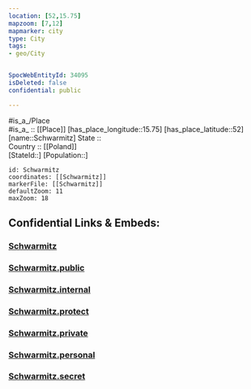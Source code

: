 ```yaml
---
location: [52,15.75] 
mapzoom: [7,12] 
mapmarker: city 
type: City
tags:
- geo/City


SpocWebEntityId: 34095
isDeleted: false
confidential: public

---
```

#is_a_/Place  
#is_a_ :: [[Place]] 
[has_place_longitude::15.75] 
[has_place_latitude::52] 
[name::Schwarmitz] 
State ::  
Country :: [[Poland]]  
[StateId::] 
[Population::] 



```leaflet
id: Schwarmitz
coordinates: [[Schwarmitz]] 
markerFile: [[Schwarmitz]] 
defaultZoom: 11 
maxZoom: 18
```


## Confidential Links & Embeds: 

### [Schwarmitz](/_Standards/Earth/Continent/Europe/Europe~East/Poland/Provinces~Poland/Lubusz/City/Schwarmitz.md) 

### [Schwarmitz.public](/_public/Earth/Continent/Europe/Europe~East/Poland/Provinces~Poland/Lubusz/City/Schwarmitz.public.md) 

### [Schwarmitz.internal](/_internal/Earth/Continent/Europe/Europe~East/Poland/Provinces~Poland/Lubusz/City/Schwarmitz.internal.md) 

### [Schwarmitz.protect](/_protect/Earth/Continent/Europe/Europe~East/Poland/Provinces~Poland/Lubusz/City/Schwarmitz.protect.md) 

### [Schwarmitz.private](/_private/Earth/Continent/Europe/Europe~East/Poland/Provinces~Poland/Lubusz/City/Schwarmitz.private.md) 

### [Schwarmitz.personal](/_personal/Earth/Continent/Europe/Europe~East/Poland/Provinces~Poland/Lubusz/City/Schwarmitz.personal.md) 

### [Schwarmitz.secret](/_secret/Earth/Continent/Europe/Europe~East/Poland/Provinces~Poland/Lubusz/City/Schwarmitz.secret.md)

